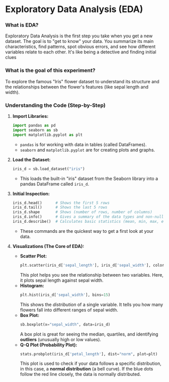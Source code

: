 # Exploratory Data Analysis (EDA)
  
### **What is EDA?**
Exploratory Data Analysis is the first step you take when you get a new dataset. The goal is to "get to know" your data. You summarize its main characteristics, find patterns, spot obvious errors, and see how different variables relate to each other. It's like being a detective and finding initial clues

### **What is the goal of this experiment?**
To explore the famous "Iris" flower dataset to understand its structure and the relationships between the flower's features (like sepal length and width).

### Understanding the Code (Step-by-Step)

1.  **Import Libraries:**

    ```python
    import pandas as pd
    import seaborn as sb
    import matplotlib.pyplot as plt
    ```

      * `pandas` is for working with data in tables (called DataFrames).
      * `seaborn` and `matplotlib.pyplot` are for creating plots and graphs.

2.  **Load the Dataset:**

    ```python
    iris_d = sb.load_dataset("iris")
    ```

      * This loads the built-in "iris" dataset from the Seaborn library into a pandas DataFrame called `iris_d`.

3.  **Initial Inspection:**

    ```python
    iris_d.head()      # Shows the first 5 rows
    iris_d.tail()      # Shows the last 5 rows
    iris_d.shape       # Shows (number of rows, number of columns)
    iris_d.info()      # Gives a summary of the data types and non-null values
    iris_d.describe()  # Calculates basic statistics (mean, min, max, etc.) for numerical columns
    ```

      * These commands are the quickest way to get a first look at your data.

4.  **Visualizations (The Core of EDA):**

      * **Scatter Plot:**
        ```python
        plt.scatter(iris_d['sepal_length'], iris_d['sepal_width'], color='red')
        ```
        This plot helps you see the relationship between two variables. Here, it plots sepal length against sepal width.
      * **Histogram:**
        ```python
        plt.hist(iris_d['sepal_width'], bins=15)
        ```
        This shows the *distribution* of a single variable. It tells you how many flowers fall into different ranges of sepal width.
      * **Box Plot:**
        ```python
        sb.boxplot(x="sepal_width", data=iris_d)
        ```
        A box plot is great for seeing the median, quartiles, and identifying **outliers** (unusually high or low values).
      * **Q-Q Plot (Probability Plot):**
        ```python
        stats.probplot(iris_d['petal_length'], dist="norm", plot=plt)
        ```
        This plot is used to check if your data follows a specific distribution, in this case, a **normal distribution** (a bell curve). If the blue dots follow the red line closely, the data is normally distributed.
